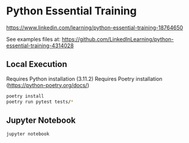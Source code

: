 # Python Essential Training
https://www.linkedin.com/learning/python-essential-training-18764650

See examples files at: https://github.com/LinkedInLearning/python-essential-training-4314028

## Local Execution
Requires Python installation (3.11.2)
Requires Poetry installation (https://python-poetry.org/docs/)

```sh
poetry install
poetry run pytest tests/*
``` 

## Jupyter Notebook
```sh
jupyter notebook
```